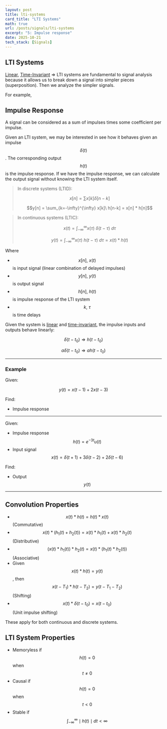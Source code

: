 ```yaml
---
layout: post
title: lti-systems
card_title: "LTI Systems"
math: true
url: /posts/signals/lti-systems
excerpt: "5: Impulse response"
date: 2025-10-21
tech_stack: [Signals]
---
```


## LTI Systems

[Linear](system-classification.html#:~:text=Linearity), [Time-Invariant](system-classification.html#:~:text=Time%20Invariance) => LTI systems are fundamental to signal analysis because it allows us to break down a signal into simpler pieces (superposition). Then we analyze the simpler signals.

For example, 

## Impulse Response

A signal can be considered as a sum of impulses times some coefficient per impulse.

Given an LTI system, we may be interested in see how it behaves given an impulse $$\delta (t)$$. The corresponding output $$h(t)$$ is the impulse response. If we have the impulse response, we can calculate the output signal without knowing the LTI system itself.

> In discrete systems (LTID):
>
> $$x[n] = \sum x[k] \delta [n-k]$$
>
> $$y[n] = \sum_{k=-\infty}^{\infty} x[k]\ h[n-k] = x[n] * h[n]$$

> In continuous systems (LTIC):
>
> $$x(t) = \int_{-\infty}^{\infty} x(\tau)\ \delta(t - \tau)\ d\tau$$
>
> $$y(t) = \int_{-\infty}^{\infty} x(\tau)\ h(t - \tau)\ d\tau = x(t) * h(t)$$

Where
- $$x[n],\ x(t)$$ is input signal (linear combination of delayed impulses)
- $$y[n],\ y(t)$$ is output signal
- $$h[n],\ h(t)$$ is impulse response of the LTI system
- $$k,\ \tau$$ is time delays

Given the system is [linear](system-classification.html#:~:text=Linearity) and [time-invariant](system-classification.html#:~:text=Time%20Invariance), the impulse inputs and outputs behave linearly:

$$\delta (t-t_0) \Longrightarrow h(t-t_0)$$

$$a\delta (t-t_0) \Longrightarrow ah(t-t_0)$$

***

### Example

Given:

$$
y(t) = x(t-1) + 2x(t-3)
$$

Find:
- Impulse response

***

Given:

- Impulse response $$h(t) = e^{-3t}u(t)$$
- Input signal $$x(t) = \delta(t+1) + 3\delta(t-2) + 2\delta(t-6)$$

Find:

- Output $$y(t)$$

***
## Convolution Properties

- $$x(t) * h(t) = h(t) * x(t)$$ (Commutative)
- $$x(t) * (h_1(t) + h_2(t)) = x(t) * h_1(t) + x(t) * h_2(t) $$ (Distributive)
- $$(x(t) * h_1(t)) * h_2(t) = x(t) * (h_1(t) * h_2(t)) $$ (Associative)
- Given $$x(t) * h(t) = y(t)$$, then $$x(t - T_1) * h(t - T_2) = y(t - T_1 - T_2)$$ (Shifting)
- $$x(t) * \delta(t- t_0) = x(t - t_0)$$ (Unit impulse shifting)

These apply for both continuous and discrete systems.

## LTI System Properties

- Memoryless if $$h(t) = 0$$ when $$t \neq 0$$
- Causal if $$h(t) = 0$$ when $$t < 0$$
- Stable if $$\int_{-\infty}^{\infty} \mid h(t) \mid dt < \infty $$